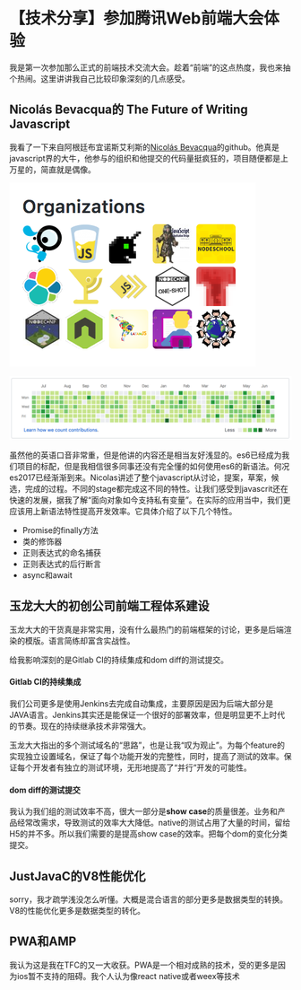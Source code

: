 # 【技术分享】参加腾讯Web前端大会体验

我是第一次参加那么正式的前端技术交流大会。趁着“前端”的这点热度，我也来抽个热闹。这里讲讲我自己比较印象深刻的几点感受。

## Nicolás Bevacqua的 The Future of Writing Javascript

我看了一下来自阿根廷布宜诺斯艾利斯的[Nicolás Bevacqua](https://github.com/bevacqua/)的github。他真是javascript界的大牛，他参与的组织和他提交的代码量挺疯狂的，项目随便都是上万星的，简直就是偶像。

![参与的组织](img/tfc-1.png)

![提交的代码](img/tfc-2.png)


虽然他的英语口音非常重，但是他讲的内容还是相当友好浅显的。es6已经成为我们项目的标配，但是我相信很多同事还没有完全懂的如何使用es6的新语法。何况es2017已经渐渐到来。Nicolas讲述了整个javascript从讨论，提案，草案，候选，完成的过程。不同的stage都完成这不同的特性。让我们感受到javascrit还在快速的发展，据我了解“面向对象如今支持私有变量”。在实际的应用当中，我们更应该用上新语法特性提高开发效率。它具体介绍了以下几个特性。

- Promise的finally方法
- 类的修饰器
- 正则表达式的命名捕获
- 正则表达式的后行断言
- async和await

## 玉龙大大的初创公司前端工程体系建设

玉龙大大的干货真是非常实用，没有什么最热门的前端框架的讨论，更多是后端渲染的模版。语言简练却富含实战性。

给我影响深刻的是Gitlab CI的持续集成和dom diff的测试提交。

#### Gitlab CI的持续集成

我们公司更多是使用Jenkins去完成自动集成，主要原因是因为后端大部分是JAVA语言。Jenkins其实还是能保证一个很好的部署效率，但是明显更不上时代的节奏。现在的持续继承技术非常强大。

玉龙大大指出的多个测试域名的“思路”，也是让我“叹为观止”。为每个feature的实现独立设置域名，保证了每个功能开发的完整性，同时，提高了测试的效率。保证每个开发者有独立的测试环境，无形地提高了“并行”开发的可能性。

#### dom diff的测试提交

我认为我们组的测试效率不高，很大一部分是**show case**的质量很差。业务和产品经常改需求，导致测试的效率大大降低。native的测试占用了大量的时间，留给H5的并不多。所以我们需要的是提高show case的效率。把每个dom的变化分类提交。

## JustJavaC的V8性能优化

sorry，我才疏学浅没怎么听懂。大概是混合语言的部分更多是数据类型的转换。V8的性能优化更多是数据类型的转化。

## PWA和AMP

我认为这是我在TFC的又一大收获。PWA是一个相对成熟的技术，受的更多是因为ios暂不支持的阻碍。我个人认为像react native或者weex等技术


